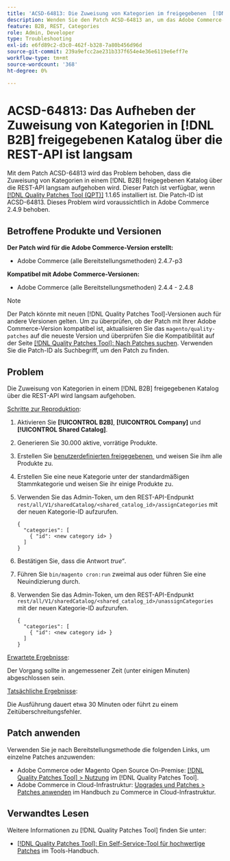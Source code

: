 ```yaml
---
title: 'ACSD-64813: Die Zuweisung von Kategorien im freigegebenen  [!DNL B2B]  über die REST-API ist langsam'
description: Wenden Sie den Patch ACSD-64813 an, um das Adobe Commerce-Problem zu beheben, bei dem das Aufheben der Zuweisung  [!DNL B2B]  Kategorien in einem freigegebenen Katalog über die REST-API langsam ist.
feature: B2B, REST, Categories
role: Admin, Developer
type: Troubleshooting
exl-id: e6fd89c2-d3c0-462f-b328-7a80b456d96d
source-git-commit: 239a9efcc2ae231b337f654e4e36e6119e6eff7e
workflow-type: tm+mt
source-wordcount: '368'
ht-degree: 0%

---
```


# ACSD-64813: Das Aufheben der Zuweisung von Kategorien in [!DNL B2B] freigegebenen Katalog über die REST-API ist langsam

Mit dem Patch ACSD-64813 wird das Problem behoben, dass die Zuweisung von Kategorien in einem [!DNL B2B] freigegebenen Katalog über die REST-API langsam aufgehoben wird. Dieser Patch ist verfügbar, wenn [[!DNL Quality Patches Tool (QPT)]](/help/tools/quality-patches-tool/quality-patches-tool-to-self-serve-quality-patches.md) 1.1.65 installiert ist. Die Patch-ID ist ACSD-64813. Dieses Problem wird voraussichtlich in Adobe Commerce 2.4.9 behoben.

## Betroffene Produkte und Versionen

**Der Patch wird für die Adobe Commerce-Version erstellt:**

* Adobe Commerce (alle Bereitstellungsmethoden) 2.4.7-p3

**Kompatibel mit Adobe Commerce-Versionen:**

* Adobe Commerce (alle Bereitstellungsmethoden) 2.4.4 - 2.4.8

>[!NOTE]
>
>Der Patch könnte mit neuen [!DNL Quality Patches Tool]-Versionen auch für andere Versionen gelten. Um zu überprüfen, ob der Patch mit Ihrer Adobe Commerce-Version kompatibel ist, aktualisieren Sie das `magento/quality-patches` auf die neueste Version und überprüfen Sie die Kompatibilität auf der Seite [[!DNL Quality Patches Tool]: Nach Patches suchen](https://experienceleague.adobe.com/tools/commerce-quality-patches/index.html?lang=de). Verwenden Sie die Patch-ID als Suchbegriff, um den Patch zu finden.

## Problem

Die Zuweisung von Kategorien in einem [!DNL B2B] freigegebenen Katalog über die REST-API wird langsam aufgehoben.

<u>Schritte zur Reproduktion</u>:

1. Aktivieren Sie **[!UICONTROL B2B]**, **[!UICONTROL Company]** und **[!UICONTROL Shared Catalog]**.
1. Generieren Sie 30.000 aktive, vorrätige Produkte.
1. Erstellen Sie [&#x200B; benutzerdefinierten freigegebenen &#x200B;](https://experienceleague.adobe.com/de/docs/commerce-admin/b2b/shared-catalogs/catalog-shared#actions-controls) und weisen Sie ihm alle Produkte zu.
1. Erstellen Sie eine neue Kategorie unter der standardmäßigen Stammkategorie und weisen Sie ihr einige Produkte zu.
1. Verwenden Sie das Admin-Token, um den REST-API-Endpunkt `rest/all/V1/sharedCatalog/<shared_catalog_id>/assignCategories` mit der neuen Kategorie-ID aufzurufen.

   ```
   {
     "categories": [
       { "id": <new category id> }
     ]
   }
   ```

1. Bestätigen Sie, dass die Antwort *true“*.
1. Führen Sie `bin/magento cron:run` zweimal aus oder führen Sie eine Neuindizierung durch.
1. Verwenden Sie das Admin-Token, um den REST-API-Endpunkt `rest/all/V1/sharedCatalog/<shared_catalog_id>/unassignCategories` mit der neuen Kategorie-ID aufzurufen.

   ```
   {
     "categories": [
       { "id": <new category id> }
     ]
   }
   ```

<u>Erwartete Ergebnisse</u>:

Der Vorgang sollte in angemessener Zeit (unter einigen Minuten) abgeschlossen sein.

<u>Tatsächliche Ergebnisse</u>:

Die Ausführung dauert etwa 30 Minuten oder führt zu einem Zeitüberschreitungsfehler.

## Patch anwenden

Verwenden Sie je nach Bereitstellungsmethode die folgenden Links, um einzelne Patches anzuwenden:

* Adobe Commerce oder Magento Open Source On-Premise: [[!DNL Quality Patches Tool] > Nutzung](/help/tools/quality-patches-tool/usage.md) im [!DNL Quality Patches Tool].
* Adobe Commerce in Cloud-Infrastruktur: [Upgrades und Patches > Patches anwenden](https://experienceleague.adobe.com/docs/commerce-cloud-service/user-guide/develop/upgrade/apply-patches.html?lang=de) im Handbuch zu Commerce in Cloud-Infrastruktur.

## Verwandtes Lesen

Weitere Informationen zu [!DNL Quality Patches Tool] finden Sie unter:

* [[!DNL Quality Patches Tool]: Ein Self-Service-Tool für hochwertige Patches](/help/tools/quality-patches-tool/quality-patches-tool-to-self-serve-quality-patches.md) im Tools-Handbuch.
